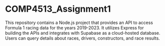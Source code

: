 # COMP4513_Assignment1
This repository contains a Node.js project that provides an API to access Formula 1 racing data for the years 2019-2023. It utilizes Express for building the APIs and integrates with Supabase as a cloud-hosted database. Users can query details about races, drivers, constructors, and race results.
